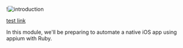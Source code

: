 !![introduction]()


[test link](/modules/source/common/introduction.md)

In this module, we'll be preparing to automate a native iOS app using appium with Ruby.
